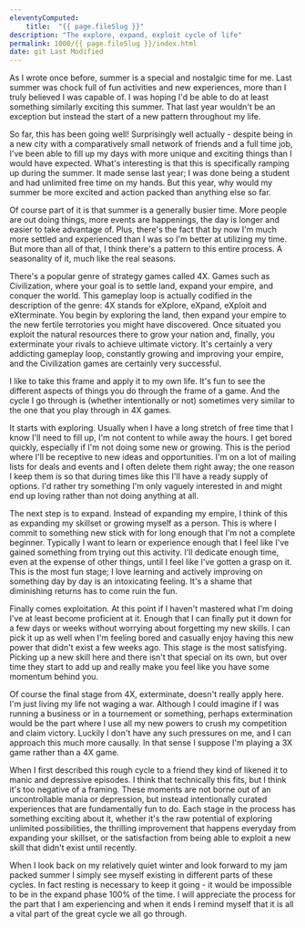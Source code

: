 ```yaml
---
eleventyComputed:
    title:  "{{ page.fileSlug }}"
description: "The explore, expand, exploit cycle of life"
permalink: 1000/{{ page.fileSlug }}/index.html
date: git Last Modified
---
```


As I wrote once before, summer is a special and nostalgic time for me. Last summer was chock full of fun activities and new experiences, more than I truly believed I was capable of. I was hoping I'd be able to do at least something similarly exciting this summer. That last year wouldn't be an exception but instead the start of a new pattern throughout my life.

So far, this has been going well! Surprisingly well actually - despite being in a new city with a comparatively small network of friends and a full time job, I've been able to fill up my days with more unique and exciting things than I would have expected. What's interesting is that this is specifically ramping up during the summer. It made sense last year; I was done being a student and had unlimited free time on my hands. But this year, why would my summer be more excited and action packed than anything else so far.

Of course part of it is that summer is a generally busier time. More people are out doing things, more events are happenings, the day is longer and easier to take advantage of. Plus, there's the fact that by now I'm much more settled and experienced than I was so I'm better at utilizing my time. But more than all of that, I think there's a pattern to this entire process. A seasonality of it, much like the real seasons.

There's a popular genre of strategy games called 4X. Games such as Civilization, where your goal is to settle land, expand your empire, and conquer the world. This gameplay loop is actually codified in the description of the genre: 4X stands for eXplore, eXpand, eXploit and eXterminate. You begin by exploring the land, then expand your empire to the new fertile terrotories you might have discovered. Once situated you exploit the natural resources there to grow your nation and, finally, you exterminate your rivals to achieve ultimate victory. It's certainly a very addicting gameplay loop, constantly growing and improving your empire, and the Civilization games are certainly very successful.

I like to take this frame and apply it to my own life. It's fun to see the different aspects of things you do through the frame of a game. And the cycle I go through is (whether intentionally or not) sometimes very similar to the one that you play through in 4X games.

It starts with exploring. Usually when I have a long stretch of free time that I know I'll need to fill up, I'm not content to while away the hours. I get bored quickly, especially if I'm not doing some new or growing. This is the period where I'll be receptive to new ideas and opportunities. I'm on a lot of mailing lists for deals and events and I often delete them right away; the one reason I keep them is so that during times like this I'll have a ready supply of options. I'd rather try something I'm only vaguely interested in and might end up loving rather than not doing anything at all.

The next step is to expand. Instead of expanding my empire, I think of this as expanding my skillset or growing myself as a person. This is where I commit to something new stick with for long enough that I'm not a complete beginner. Typically I want to learn or experience enough that I feel like I've gained something from trying out this activity. I'll dedicate enough time, even at the expense of other things, until I feel like I've gotten a grasp on it. This is the most fun stage; I love learning and actively improving on something day by day is an intoxicating feeling. It's a shame that diminishing returns has to come ruin the fun.

Finally comes exploitation. At this point if I haven't mastered what I'm doing I've at least become proficient at it. Enough that I can finally put it down for a few days or weeks without worrying about forgetting my new skills. I can pick it up as well when I'm feeling bored and casually enjoy having this new power that didn't exist a few weeks ago. This stage is the most satisfying. Picking up a new skill here and there isn't that special on its own, but over time they start to add up and really make you feel like you have some momentum behind you.

Of course the final stage from 4X, exterminate, doesn't really apply here. I'm just living my life not waging a war. Although I could imagine if I was running a business or in a tournement or something, perhaps extermination would be the part where I use all my new powers to crush my competition and claim victory. Luckily I don't have any such pressures on me, and I can approach this much more causally. In that sense I suppose I'm playing a 3X game rather than a 4X game.

When I first described this rough cycle to a friend they kind of likened it to manic and depressive episodes. I think that technically this fits, but I think it's too negative of a framing. These moments are not borne out of an uncontrollable mania or depression, but instead intentionally curated experiences that are fundamentally fun to do. Each stage in the process has something exciting about it, whether it's the raw potential of exploring unlimited possibilities, the thrilling improvement that happens everyday from expanding your skillset, or the satisfaction from being able to exploit a new skill that didn't exist until recently.

When I look back on my relatively quiet winter and look forward to my jam packed summer I simply see myself existing in different parts of these cycles. In fact resting is necessary to keep it going - it would be impossible to be in the expand phase 100% of the time. I will appreciate the process for the part that I am experiencing and when it ends I remind myself that it is all a vital part of the great cycle we all go through.